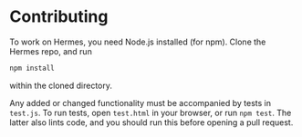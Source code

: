 # Contributing

To work on Hermes, you need Node.js installed (for npm). Clone the Hermes repo, and run

```bash
npm install
```

within the cloned directory.

Any added or changed functionality must be accompanied by tests in `test.js`. To run tests, open
`test.html` in your browser, or run `npm test`. The latter also lints code, and you should run this
before opening a pull request.
